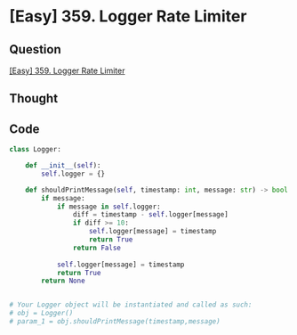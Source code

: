 # [Easy] 359. Logger Rate Limiter

## Question

[[Easy] 359. Logger Rate Limiter](https://leetcode.com/problems/logger-rate-limiter/)

## Thought

## Code

```python
class Logger:

    def __init__(self):
        self.logger = {}

    def shouldPrintMessage(self, timestamp: int, message: str) -> bool:
        if message:
            if message in self.logger:
                diff = timestamp - self.logger[message]
                if diff >= 10:
                    self.logger[message] = timestamp
                    return True
                return False
            
            self.logger[message] = timestamp
            return True
        return None


# Your Logger object will be instantiated and called as such:
# obj = Logger()
# param_1 = obj.shouldPrintMessage(timestamp,message)
```
